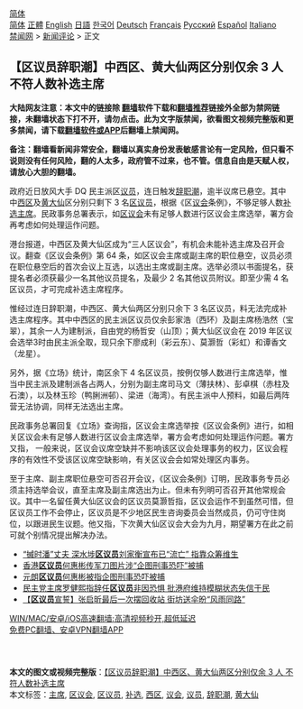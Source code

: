  <!-- 面包屑导航 --> <div class="breadcrumb"><!-- GTranslate: https://gtranslate.io/ -->  <div class="switcher notranslate">  <div class="selected">  <a href="#" onclick="return false;"> 简体</a>  </div>  <div class="option">  <a href="https://www.bannedbook.org" onclick="doGTranslate('zh-CN|zh-CN');jQuery('div.switcher div.selected a').html(jQuery(this).html());return false;" title="简体中文" class="nturl selected"> 简体</a>  <a href="https://www.bannedbook.org/zh-tw/" onclick="doGTranslate('zh-CN|zh-TW');jQuery('div.switcher div.selected a').html(jQuery(this).html());return false;" title="繁體中文" class="nturl"> 正體</a>  <a href="https://www.bannedbook.org/en/" onclick="doGTranslate('zh-CN|en');jQuery('div.switcher div.selected a').html(jQuery(this).html());return false;" title="English" class="nturl"> English</a>  <a href="https://www.bannedbook.org/ja/" onclick="doGTranslate('zh-CN|ja');jQuery('div.switcher div.selected a').html(jQuery(this).html());return false;" title="日本語" class="nturl"> 日語</a>  <a href="https://www.bannedbook.org/ko/" onclick="doGTranslate('zh-CN|ko');jQuery('div.switcher div.selected a').html(jQuery(this).html());return false;" title="한국어" class="nturl"> 한국어</a>  <a href="https://www.bannedbook.org/de/" onclick="doGTranslate('zh-CN|de');jQuery('div.switcher div.selected a').html(jQuery(this).html());return false;" title="Deutsch" class="nturl"> Deutsch</a>  <a href="https://www.bannedbook.org/fr/" onclick="doGTranslate('zh-CN|fr');jQuery('div.switcher div.selected a').html(jQuery(this).html());return false;" title="Français" class="nturl"> Français</a>  <a href="https://www.bannedbook.org/ru/" onclick="doGTranslate('zh-CN|ru');jQuery('div.switcher div.selected a').html(jQuery(this).html());return false;" title="Русский" class="nturl"> Русский</a>  <a href="https://www.bannedbook.org/es/" onclick="doGTranslate('zh-CN|es');jQuery('div.switcher div.selected a').html(jQuery(this).html());return false;" title="Español" class="nturl"> Español</a>  <a href="https://www.bannedbook.org/it/" onclick="doGTranslate('zh-CN|it');jQuery('div.switcher div.selected a').html(jQuery(this).html());return false;" title="Italiano" class="nturl"> Italiano</a>  </div>  </div>      <div class='breadcrumb-sub'><!-- Breadcrumb NavXT 6.3.0 --> <a href="https://www.bannedbook.org/" class="home">禁闻网</a> &gt; <a href="https://www.bannedbook.org/bnews/comments/" class="category">新闻评论</a> &gt; 正文</div></div><h2>【区议员辞职潮】中西区、黄大仙两区分别仅余 3 人 不符人数补选主席</h2> <p class="notice"><b>大陆网友注意：本文中的链接除 <a href="https://github.com/bannedbook/fanqiang" >翻墙</a>软件下载和<a href="https://github.com/killgcd/justmysocks/blob/master/README.md">翻墙推荐</a>链接外全部为禁网链接，未翻墙状态下打不开，请勿点击。此为文字版禁闻，欲看图文视频完整版和更多禁闻，请下载<a href="https://github.com/bannedbook/fanqiang">翻墙软件或APP</a>后翻墙上禁闻网。</p><p>备注：翻墙看新闻非常安全，翻墙以真实身份发表敏感言论有一定风险，但只看不说则没有任何风险，翻的人太多，政府管不过来，也不管。信息自由是天赋人权，请放心大胆的翻墙。</b></p>  <div class="entry">  <p>政府近日放风大手 DQ 民主派区<a href="https://www.bannedbook.org/bnews/tag/%e8%ae%ae%e5%91%98/" class="st_tag internal_tag" rel="tag" title="标签 议员 下的日志">议员</a>，连日触发<a href="https://www.bannedbook.org/bnews/tag/%E8%BE%9E%E8%81%8C%E6%BD%AE/" class="st_tag internal_tag" rel="tag" title="标签 辞职潮 下的日志">辞职潮</a>，逾半议席已悬空。其中中<a href="https://www.bannedbook.org/bnews/tag/%E8%A5%BF%E5%8C%BA/" class="st_tag internal_tag" rel="tag" title="标签 西区 下的日志">西区</a>及<a href="https://www.bannedbook.org/bnews/tag/%E9%BB%84%E5%A4%A7%E4%BB%99/" class="st_tag internal_tag" rel="tag" title="标签 黄大仙 下的日志">黄大仙</a>区分别只剩下 3 名<a href="https://www.bannedbook.org/bnews/tag/%E5%8C%BA%E8%AE%AE%E5%91%98/" class="st_tag internal_tag" rel="tag" title="标签 区议员 下的日志">区议员</a>，根据《区<a href="https://www.bannedbook.org/bnews/tag/%E8%AE%AE%E4%BC%9A/" class="st_tag internal_tag" rel="tag" title="标签 议会 下的日志">议会</a>条例》，不够足够人数<a href="https://www.bannedbook.org/bnews/tag/%E8%A1%A5%E9%80%89/" class="st_tag internal_tag" rel="tag" title="标签 补选 下的日志">补选</a><a href="https://www.bannedbook.org/bnews/tag/%E4%B8%BB%E5%B8%AD/" class="st_tag internal_tag" rel="tag" title="标签 主席 下的日志">主席</a>。民政事务总署表示，如<a href="https://www.bannedbook.org/bnews/tag/%E5%8C%BA%E8%AE%AE%E4%BC%9A/" class="st_tag internal_tag" rel="tag" title="标签 区议会 下的日志">区议会</a>未有足够人数进行区议会主席选举，署方会再考虑如何处理运作问题。</p> <p>港台报道，中西区及黄大仙区成为“三人区议会”，有机会未能补选主席及召开会议。翻查《区议会条例》第 64 条，如区议会主席或副主席的职位悬空，议员必须在职位悬空后的首次会议上互选，以选出主席或副主席。选举必须以书面提名，获提名者必须获最少一名其他议员提名，及最少 2 名其他议员附议。即至少需 4 名区议员，才可完成补选主席程序。</p>  <p>惟经过连日辞职潮，中西区、黄大仙两区分别只余下 3 名区议员，料无法完成补选主席程序。其中中西区的民主派区议员仅余彭家浩（西环）及副主席杨浩然（宝翠），其余一人为建制派，自由党的杨哲安（山顶）；黄大仙区议会在 2019 年区议会选举3时由民主派全取，现只余下廖成利（彩云东）、莫灏哲（彩虹）和谭香文（龙星）。</p> <p>另外，据《立场》统计，南区余下 4 名区议员，按例仅够人数进行主席选举，惟当中民主派及建制派各占两人，分别为副主席司马文（薄扶林）、彭卓棋（赤柱及石澳），以及林玉珍（鸭脷洲邨）、梁进（海湾）。有民主派中人预料，如最后两阵营无法协调，同样无法选出主席。</p>  <p>民政事务总署回复《立场》查询指，区议会主席选举按《区议会条例》进行，如相关区议会未有足够人数进行区议会主席选举，署方会考虑如何处理运作问题。署方又指， 一般来说，区议会议席空缺并不影响该区议会处理事务的权力，区议会程序的有效性不受该区议席空缺影响，有关区议会会如常处理区内事务。</p> <p>至于主席、副主席职位悬空可否召开会议，《区议会条例》订明，民政事务专员必须主持选举会议，直至主席及副主席选出为止。但未有列明可否召开其他常规会议。其中一名留任黄大仙区议会的区议员莫灏哲指，区议会运作不到虽然可惜，但区议员工作不会停止，区议员是不少地区民生咨询委员会当然成员，仍可守住岗位，以跟进民生议题。他又指，下次黄大仙区议会大会为九月，期望署方在此之前可就个别情况提出解决办法。</p>  <ul class='op-related-articles' title='相关阅读'> <li><a href='https://www.bannedbook.org/bnews/comments/20210716/1587924.html' target='_blank'>“搣时潘”丈夫 深水埗<b>区议员</b>刘家衡宣布已“流亡” 指靠众筹维生</a></li> <li><a href='https://www.bannedbook.org/bnews/baitai/20210714/1587079.html' target='_blank'>香港<b>区议员</b>何惠彬传军刀图片涉“企图刑事恐吓”被捕</a></li> <li><a href='https://www.bannedbook.org/bnews/comments/20210714/1586849.html' target='_blank'>元朗<b>区议员</b>何惠彬被指企图刑事恐吓被捕</a></li> <li><a href='https://www.bannedbook.org/bnews/cnnews/hknews/20210714/1586511.html' target='_blank'>民主党主席罗健熙指辞任<b>区议员</b>非因恐惧 批港府维持模糊状态失信于民</a></li> <li><a href='https://www.bannedbook.org/bnews/comments/20210714/1586499.html' target='_blank'>【<b>区议员</b>宣誓】张启昕最后一次摆回收站 街坊送伞昐“风雨同路”</a></li> </ul> <p class="texttj"> <a href="https://github.com/bannedbook/fanqiang/wiki/V2ray%E6%9C%BA%E5%9C%BA" target="_blank">WIN/MAC/安卓/iOS高速翻墙:高清视频秒开,超低延迟</a><br/> <a href="https://github.com/bannedbook/fanqiang/wiki/%E7%A6%81%E9%97%BB%E7%BD%91%E5%AE%89%E5%8D%93%E7%BF%BB%E5%A2%99%E6%96%B0%E9%97%BBAPP" target="_blank">免费PC翻墙、安卓VPN翻墙APP</a></p><p> </p> <a name='sharetosocial'></a>  <div style="margin-bottom:5px;padding-bottom:5px;clear:both"> <div id="archive-pix-1" class="banner-ads"> <!-- AuctionX Display platform tag START --> <div id="26318x728x90x621x_ADSLOT2" clicktrack="%%CLICK_URL_ESC%%"></div> <!-- AuctionX Display platform tag END --> </div> <div id="archive-pix-2" class="banner-ads"> <!-- AuctionX Display platform tag START --> <div id="26315x300x250x621x_ADSLOT2" clicktrack="%%CLICK_URL_ESC%%"></div> <!-- AuctionX Display platform tag END --> </div> </div>    <div id="archive-pix-1" class="banner-ads"> <!-- AuctionX Display platform tag START --> <div id="26318x728x90x621x_ADSLOT3" clicktrack="%%CLICK_URL_ESC%%"></div> <!-- AuctionX Display platform tag END --> </div> <div><b>本文的图文或视频完整版</b>：<a href='https://www.bannedbook.org/bnews/comments/20210716/1587966.html'>【区议员辞职潮】中西区、黄大仙两区分别仅余 3 人 不符人数补选主席</a></div>  </div><!--END ENTRY--> <div class="postfooter"> <div>本文标签：<a href="https://www.bannedbook.org/bnews/tag/%E4%B8%BB%E5%B8%AD/" rel="tag">主席</a>, <a href="https://www.bannedbook.org/bnews/tag/%E5%8C%BA%E8%AE%AE%E4%BC%9A/" rel="tag">区议会</a>, <a href="https://www.bannedbook.org/bnews/tag/%E5%8C%BA%E8%AE%AE%E5%91%98/" rel="tag">区议员</a>, <a href="https://www.bannedbook.org/bnews/tag/%E8%A1%A5%E9%80%89/" rel="tag">补选</a>, <a href="https://www.bannedbook.org/bnews/tag/%E8%A5%BF%E5%8C%BA/" rel="tag">西区</a>, <a href="https://www.bannedbook.org/bnews/tag/%E8%AE%AE%E4%BC%9A/" rel="tag">议会</a>, <a href="https://www.bannedbook.org/bnews/tag/%e8%ae%ae%e5%91%98/" rel="tag">议员</a>, <a href="https://www.bannedbook.org/bnews/tag/%E8%BE%9E%E8%81%8C%E6%BD%AE/" rel="tag">辞职潮</a>, <a href="https://www.bannedbook.org/bnews/tag/%E9%BB%84%E5%A4%A7%E4%BB%99/" rel="tag">黄大仙</a></div>  </div><!--END POSTFOOTER--> 